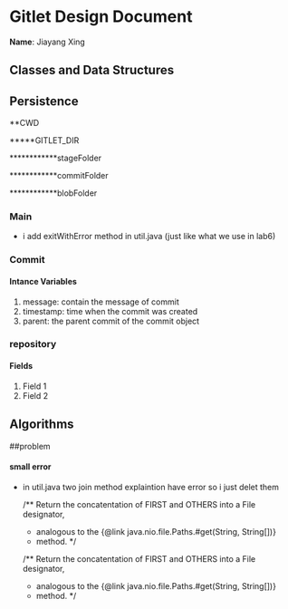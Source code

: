 # Gitlet Design Document

**Name**: Jiayang Xing

## Classes and Data Structures
## Persistence
**CWD

*****GITLET_DIR

************stageFolder

************commitFolder

************blobFolder



### Main
* i add exitWithError method in util.java (just like what we use in lab6)

### Commit

#### Intance Variables

1. message: contain the message of commit
2. timestamp: time when the commit was created
3. parent: the parent commit of the commit object

### repository







#### Fields

1. Field 1
2. Field 2


## Algorithms



##problem

#### small error
* in util.java two join method explaintion have error so i just delet them
  
  /** Return the concatentation of FIRST and OTHERS into a File designator,
    *  analogous to the {@link java.nio.file.Paths.#get(String, String[])}
    *  method. */

    /** Return the concatentation of FIRST and OTHERS into a File designator,
    *  analogous to the {@link java.nio.file.Paths.#get(String, String[])}
    *  method. */
